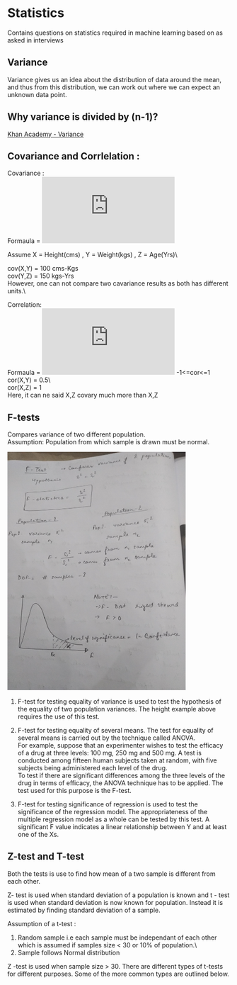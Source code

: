 # Statistics
Contains questions on statistics required in machine learning based on as asked in interviews


## Variance
Variance gives us an idea about the distribution of data around the mean, and thus from this distribution, we can work out where we can expect an unknown data point. 

## Why variance is divided by (n-1)?
[Khan Academy - Variance](https://www.khanacademy.org/math/ap-statistics/summarizing-quantitative-data-ap/more-standard-deviation/v/another-simulation-giving-evidence-that-n-1-gives-us-an-unbiased-estimate-of-variance)

## Covariance and Corrlelation :

Covariance :\
Formaula = ![first equation](https://latex.codecogs.com/gif.latex?%5Cfrac%7B%5Csum%20%28X-%5Cbar%7BX%7D%29%28Y-%5Cbar%7BY%7D%29%7D%7BN%7D)

Assume X  = Height(cms) , Y = Weight(kgs) , Z = Age(Yrs)\

cov(X,Y) = 100 cms-Kgs\
cov(Y,Z) = 150 kgs-Yrs\
However, one can not compare two cavariance results as both has different units.\

Correlation:\
Formaula = ![second equation](https://latex.codecogs.com/gif.latex?%5Cfrac%7Bcov%28X%2CY%29%7D%7Bcov%28X%29cov%28Y%29%7D)                 -1<=cor<=1\
cor(X,Y) = 0.5\            
cor(X,Z) = 1\
Here, it can ne said X,Z covary much more than X,Z 


## F-tests 

Compares variance of two different population.\
Assumption:  Population from which sample is drawn must be normal.


<img src="https://github.com/Adi1729/Statistics/blob/master/F test.jpg" width = 80%,  height = 80%>

   1. F-test for testing equality of variance is used to test the hypothesis of the equality of two population variances. The height example above requires the use of this test.
   
   2. F-test for testing equality of several means. The test for equality of several means is carried out by the technique called ANOVA.\
   For example, suppose that an experimenter wishes to test the efficacy of a drug at three levels: 100 mg, 250 mg and 500 mg. A test is conducted among fifteen human subjects taken at random, with five subjects being administered each level of the drug.\
To test if there are significant differences among the three levels of the drug in terms of efficacy, the ANOVA technique has to be applied. The test used for this purpose is the F-test.
   
   3. F-test for testing significance of regression is used to test the significance of the regression model. The appropriateness of the multiple regression model as a whole can be tested by this test. A significant F value indicates a linear relationship between Y and at least one of the Xs.

## Z-test and T-test

Both the tests is use to find how mean of a two sample is different from each other. 

Z- test is used when standard deviation of a population is known and t - test is used when standard deviation is now known for population. Instead it is estimated by finding standard deviation of a sample. 

Assumption of a t-test :
1. Random sample i.e each sample must be independant of each other which is assumed if samples size < 30 or 10% of population.\
2. Sample follows Normal distribution

Z -test is used when sample size > 30.
There are different types of t-tests for different purposes. Some of the more common types are outlined below.




 



